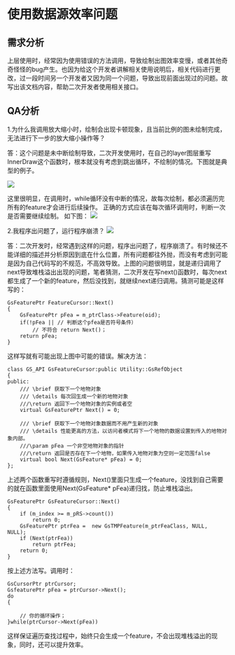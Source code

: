 # 使用数据源效率问题 #

## 需求分析 ##
上层使用时，经常因为使用错误的方法调用，导致绘制出图效率变慢，或者其他奇奇怪怪的bug产生。也因为给这个开发者讲解相关使用说明后，相关代码进行更改，过一段时间另一个开发者又因为同一个问题，导致出现前面出现过的问题。故写出该文档内容，帮助二次开发者使用相关接口。

## QA分析 ##
1.为什么我调用放大缩小时，绘制会出现卡顿现象，且当前比例的图未绘制完成，无法进行下一步的放大缩小操作等？

答：这个问题是未中断绘制导致，二次开发使用时，在自己的layer图层重写InnerDraw这个函数时，根本就没有考虑到跳出循环，不绘制的情况。下图就是典型的例子。

![](pic/QA1.png)

这里很明显，在调用时，while循环没有中断的情况，故每次绘制，都必须遍历完所有的feature才会进行后续操作。
正确的方式应该在每次循环调用时，判断一次是否需要继续绘制。
如下图：
![](pic/QA2.png)


2.我程序出问题了，运行程序崩溃？
![](pic/QA3.png)

答：二次开发时，经常遇到这样的问题，程序出问题了，程序崩溃了。有时候还不能详细的描述并分析原因到底在什么位置，所有问题都往外抛，而没有考虑到可能是因为自己代码写的不规范，不高效导致。上图的问题很明显，就是递归调用了next导致堆栈溢出出现的问题，笔者猜测，二次开发在写next()函数时，每次next都生成了一个新的feature，然后没找到，就继续next递归调用。猜测可能是这样写的：

	GsFeaturePtr FeatureCursor::Next()
	{
		GsFeaturePtr pFea = m_ptrClass->Feature(oid);
		if(!pFea || // 判断这个pfea是否符号条件）
			// 不符合 return Next()；
		return pFea;
	}

这样写就有可能出现上图中可能的错误。解决方法：

    class GS_API GsFeatureCursor:public Utility::GsRefObject
    {
    public:
    	/// \brief 获取下一个地物对象
    	/// \details 每次回生成一个新的地物对象
    	///\return 返回下一个地物对象的实例或者空
    	virtual GsFeaturePtr Next() = 0;
    	
    	/// \brief 获取下一个地物对象数据而不用产生新的对象
    	/// \details 性能更高的方法，以访问者模式将下一个地物的数据设置到传入的地物对象内部。
    	///\param pFea 一个非空地物对象的指针
    	///\return 返回是否存在下一个地物，如果传入地物对象为空则一定范围false
    	virtual bool Next(GsFeature* pFea) = 0;
    };

上述两个函数重写时遵循规则，Next()里面只生成一个feature，没找到自己需要的就在函数里面使用Next(GsFeature* pFea)递归找，防止堆栈溢出。
    
    GsFeaturePtr GsFeatureCursor::Next()
    {
    	if (m_index >= m_pRS->count()) 
    		return 0;
    	GsFeaturePtr ptrFea =  new GsTMPFeature(m_ptrFeaClass, NULL, NULL);
    	if (Next(ptrFea))
    		return ptrFea;
    	return 0;
    }

按上述方法写。调用时：

	GsCursorPtr ptrCursor;
	GsfeaturePtr pFea = ptrCursor->Next();
	do
	{

		// 你的循环操作；		
	}while(ptrCursor->Next(pFea))
	
这样保证遍历查找过程中，始终只会生成一个feature，不会出现堆栈溢出的现象，同时，还可以提升效率。

